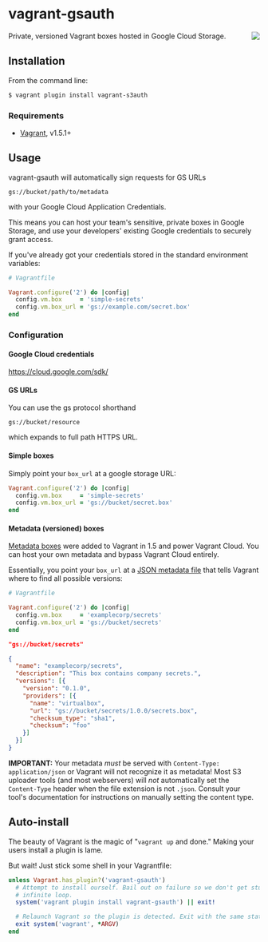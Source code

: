 # vagrant-gsauth

<a href="https://travis-ci.org/ConduceInc/vagrant-gsauth">
  <img src="https://travis-ci.org/ConduceInc/vagrant-gsauth.svg?branch=master"
    align="right">
</a>

Private, versioned Vagrant boxes hosted in Google Cloud Storage.

## Installation

From the command line:

```bash
$ vagrant plugin install vagrant-s3auth
```

### Requirements

* [Vagrant][vagrant], v1.5.1+

## Usage

vagrant-gsauth will automatically sign requests for GS URLs

```
gs://bucket/path/to/metadata
```

with your Google Cloud Application Credentials.

This means you can host your team's sensitive, private boxes in Google Storage, and use your
developers' existing Google credentials to securely grant access.

If you've already got your credentials stored in the standard environment
variables:

```ruby
# Vagrantfile

Vagrant.configure('2') do |config|
  config.vm.box     = 'simple-secrets'
  config.vm.box_url = 'gs://example.com/secret.box'
end
```

### Configuration

#### Google Cloud credentials

https://cloud.google.com/sdk/

#### GS URLs

You can use the gs protocol shorthand

```
gs://bucket/resource
```

which expands to full path HTTPS URL.

#### Simple boxes

Simply point your `box_url` at a google storage URL:

```ruby
Vagrant.configure('2') do |config|
  config.vm.box     = 'simple-secrets'
  config.vm.box_url = 'gs://bucket/secret.box'
end
```

#### Metadata (versioned) boxes

[Metadata boxes][metadata-boxes] were added to Vagrant in 1.5 and power Vagrant
Cloud. You can host your own metadata and bypass Vagrant Cloud entirely.

Essentially, you point your `box_url` at a [JSON metadata file][metadata-boxes]
that tells Vagrant where to find all possible versions:

```ruby
# Vagrantfile

Vagrant.configure('2') do |config|
  config.vm.box     = 'examplecorp/secrets'
  config.vm.box_url = 'gs://bucket/secrets'
end
```

```json
"gs://bucket/secrets"

{
  "name": "examplecorp/secrets",
  "description": "This box contains company secrets.",
  "versions": [{
    "version": "0.1.0",
    "providers": [{
      "name": "virtualbox",
      "url": "gs://bucket/secrets/1.0.0/secrets.box",
      "checksum_type": "sha1",
      "checksum": "foo"
    }]
  }]
}
```

**IMPORTANT:** Your metadata *must* be served with `Content-Type: application/json`
or Vagrant will not recognize it as metadata! Most S3 uploader tools (and most
webservers) will *not* automatically set the `Content-Type` header when the file
extension is not `.json`. Consult your tool's documentation for instructions on
manually setting the content type.

## Auto-install

The beauty of Vagrant is the magic of "`vagrant up` and done." Making your users
install a plugin is lame.

But wait! Just stick some shell in your Vagrantfile:

```ruby
unless Vagrant.has_plugin?('vagrant-gsauth')
  # Attempt to install ourself. Bail out on failure so we don't get stuck in an
  # infinite loop.
  system('vagrant plugin install vagrant-gsauth') || exit!

  # Relaunch Vagrant so the plugin is detected. Exit with the same status code.
  exit system('vagrant', *ARGV)
end
```

[metadata-boxes]: http://docs.vagrantup.com/v2/boxes/format.html
[vagrant]: http://vagrantup.com
